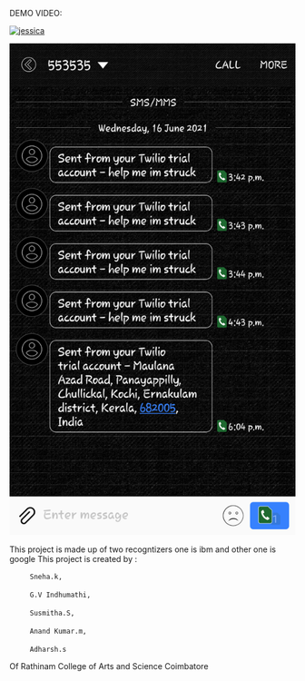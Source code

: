 DEMO VIDEO:



  [![jessica](https://img.youtube.com/vi/hmlqSHL0nSQ/2.jpg)](https://www.youtube.com/watch?v=hmlqSHL0nSQ) 
  
  ![]( Demo%20Photo/jessica.png)


This project is made up of two recogntizers one is ibm and other one is google
This project is created by :

         Sneha.k,
	
         G.V Indhumathi,
	
         Susmitha.S,
	
         Anand Kumar.m,
	
         Adharsh.s
	
Of Rathinam College of Arts and Science Coimbatore
